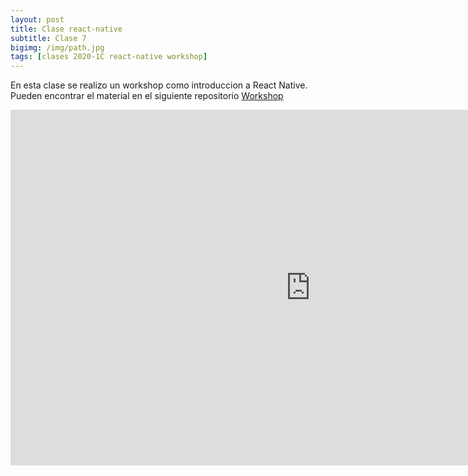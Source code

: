 ```yaml
---
layout: post
title: Clase react-native
subtitle: Clase 7
bigimg: /img/path.jpg
tags: [clases 2020-1C react-native workshop]
---
```


En esta clase se realizo un workshop como introduccion a React Native. Pueden encontrar el material en el siguiente repositorio 
[Workshop](https://github.com/MaxiSuppes/intro-react-native)

<style> .responsive-wrap iframe{ max-width: 100%;} </style>
<iframe src="https://docs.google.com/presentation/d/1n8klPeGM7igrGYOLwXRvHAnVgJ9jErfcDQpAwL7ULSQ/embed?start=false&loop=false&delayms=3000" frameborder="0" width="960" height="569" allowfullscreen="true" mozallowfullscreen="true" webkitallowfullscreen="true"></iframe>
